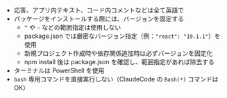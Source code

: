 - 応答、アプリ内テキスト、コード内コメントなどは全て英語で
- パッケージをインストールする際には、バージョンを固定する
  - `^` や `~` などの範囲指定は使用しない
  - package.json では厳密なバージョン指定（例：`"react": "19.1.1"`）を使用
  - 新規プロジェクト作成時や依存関係追加時は必ずバージョンを固定化
  - npm install 後は package.json を確認し、範囲指定があれば除去する
- ターミナルは PowerShell を使用
- `bash` 専用コマンドを直接実行しない（ClaudeCode の `Bash(*)` コマンドは OK）
